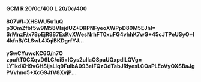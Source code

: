 #### GCM R 20/0c/400 L 20/0c/400
**807Wl+XHSWU5u1uQ**<br/>**p3OmZfbf5w9M58VIsjdUZ+DRPNFyeoXWPpD80M5EJhI=**<br/>**SrMnzF/x78pEjR887ExKvXWesNrhFT0xuFG4vhhK7wG+45cJTPeUSyO+l4kfnB/CLSwL4XqiBKDgrfYJ...**<br/><br/>
**ySwCYuwcKC6G/n7O**<br/>**zpuftT0CXqvD6LC/oi5+lCys2uIlaOSpaUQxpdILQVg=**<br/>**LY1kdXH9vGHSijsLIq9FulbA093eiFQzOdTabJRlyesLCOaPLEoVyOXSBaJgPVvhno5+XcG9JfV8XvjP...**